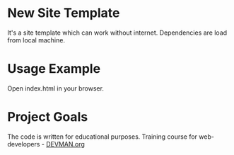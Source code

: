 # New Site Template

It's a site template which can work without internet. Dependencies are load from local machine.

# Usage Example

Open index.html in your browser.

# Project Goals

The code is written for educational purposes. Training course for web-developers - [DEVMAN.org](https://devman.org)
